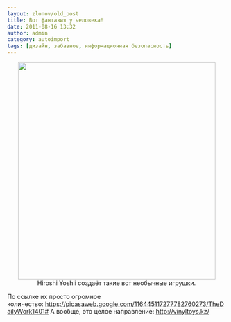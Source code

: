 ```yaml
---
layout: zlonov/old_post
title: Вот фантазия у человека!
date: 2011-08-16 13:32
author: admin
category: autoimport
tags: [дизайн, забавное, информационная безопасность]
---
```

<p style="text-align: center;"><a href="https://zlonov.ru/2011/08/%d0%b2%d0%be%d1%82-%d1%84%d0%b0%d0%bd%d1%82%d0%b0%d0%b7%d0%b8%d1%8f-%d1%83-%d1%87%d0%b5%d0%bb%d0%be%d0%b2%d0%b5%d0%ba%d0%b0/tdw_1624/" rel="attachment wp-att-1570"><img class="aligncenter size-full wp-image-1570" title="TDW_1624" src="https://i1.wp.com/zlonov.ru/wp-content/uploads/2011/08/TDW_1624.jpg?fit=455%2C500&#038;ssl=1" alt="" width="455" height="500" /></a>
Hiroshi Yoshii создаёт такие вот необычные игрушки.

По ссылке их просто огромное количество: <a href="https://picasaweb.google.com/116445117277782760273/TheDailyWork1401#">https://picasaweb.google.com/116445117277782760273/TheDailyWork1401#</a> А вообще, это целое направление: <a href="http://vinyltoys.kz/">http://vinyltoys.kz/</a>
